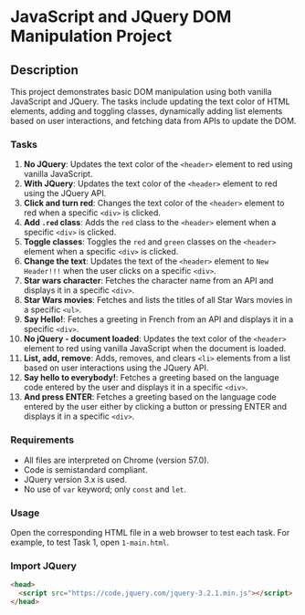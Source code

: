 # JavaScript and JQuery DOM Manipulation Project

## Description

This project demonstrates basic DOM manipulation using both vanilla JavaScript and JQuery. The tasks include updating the text color of HTML elements, adding and toggling classes, dynamically adding list elements based on user interactions, and fetching data from APIs to update the DOM.

### Tasks

1. **No JQuery**: Updates the text color of the `<header>` element to red using vanilla JavaScript.
2. **With JQuery**: Updates the text color of the `<header>` element to red using the JQuery API.
3. **Click and turn red**: Changes the text color of the `<header>` element to red when a specific `<div>` is clicked.
4. **Add `.red` class**: Adds the `red` class to the `<header>` element when a specific `<div>` is clicked.
5. **Toggle classes**: Toggles the `red` and `green` classes on the `<header>` element when a specific `<div>` is clicked.
6. **Change the text**: Updates the text of the `<header>` element to `New Header!!!` when the user clicks on a specific `<div>`.
7. **Star wars character**: Fetches the character name from an API and displays it in a specific `<div>`.
8. **Star Wars movies**: Fetches and lists the titles of all Star Wars movies in a specific `<ul>`.
9. **Say Hello!**: Fetches a greeting in French from an API and displays it in a specific `<div>`.
10. **No jQuery - document loaded**: Updates the text color of the `<header>` element to red using vanilla JavaScript when the document is loaded.
11. **List, add, remove**: Adds, removes, and clears `<li>` elements from a list based on user interactions using the JQuery API.
12. **Say hello to everybody!**: Fetches a greeting based on the language code entered by the user and displays it in a specific `<div>`.
13. **And press ENTER**: Fetches a greeting based on the language code entered by the user either by clicking a button or pressing ENTER and displays it in a specific `<div>`.

### Requirements

- All files are interpreted on Chrome (version 57.0).
- Code is semistandard compliant.
- JQuery version 3.x is used.
- No use of `var` keyword; only `const` and `let`.

### Usage

Open the corresponding HTML file in a web browser to test each task. For example, to test Task 1, open `1-main.html`.

### Import JQuery

```html
<head>
  <script src="https://code.jquery.com/jquery-3.2.1.min.js"></script>
</head>

